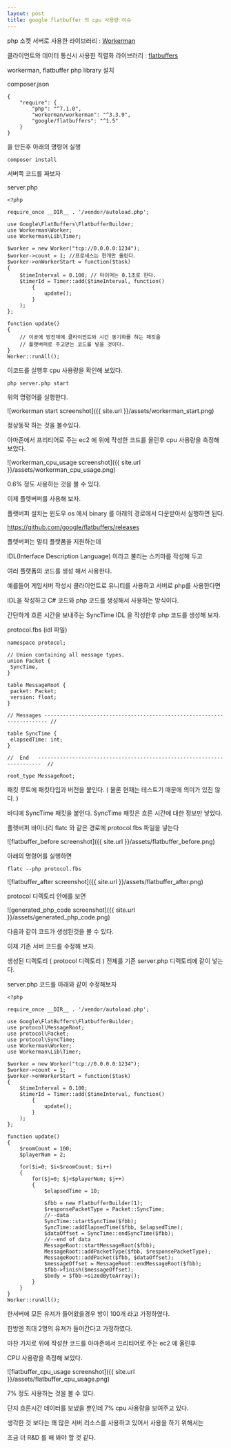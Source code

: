 ```yaml
---
layout: post
title: google flatbuffer 의 cpu 사용량 이슈 
---
```


php 소켓 서버로 사용한 라이브러리 : <a href = https://github.com/walkor/Workerman >Workerman</a>

클라이언트와 데이터 통신시 사용한 직렬화 라이브러리 : <a href =  https://google.github.io/flatbuffers/ > flatbuffers </a>

workerman, flatbuffer php library 설치

composer.json

```
{
    "require": {
        "php": "^7.1.0",
        "workerman/workerman": "^3.3.9",
        "google/flatbuffers": "^1.5"
    }
}

```

을 만든후 아래의 명령어 실행

```
composer install
```

서버쪽 코드를 짜보자

server.php

```
<?php

require_once __DIR__ . '/vendor/autoload.php';

use Google\FlatBuffers\FlatbufferBuilder;
use Workerman\Worker;
use Workerman\Lib\Timer;

$worker = new Worker("tcp://0.0.0.0:1234");
$worker->count = 1; //프로세스는 한개만 올린다.
$worker->onWorkerStart = function($task)
{
    $timeInterval = 0.100; // 타이머는 0.1초로 한다.
    $timerId = Timer::add($timeInterval, function()
        {
            update();
        }
    );
};

function update()
{
    // 이곳에 방전체에 클라이언트와 시간 동기화를 하는 패킷을
    // 플랫버퍼로 주고받는 코드를 넣을 것이다.
}
Worker::runAll();
```

이코드를 실행후 cpu 사용량을 확인해 보았다.

```
php server.php start
```

위의 명령어를 실행한다.

![workerman start screenshot]({{ site.url }}/assets/workerman_start.png)

정상동작 하는 것을 볼수있다.

아마존에서 프리티어로 주는 ec2 에 위에 작성한 코드를 올린후 cpu 사용량을 측정해 보았다.

![workerman_cpu_usage screenshot]({{ site.url }}/assets/workerman_cpu_usage.png)

0.6% 정도 사용하는 것을 볼 수 있다.

이제 플렛버퍼를 사용해 보자.

플랫버퍼 설치는 윈도우 os 에서 binary 를 아래의 경로에서 다운받아서 실행하면 된다.

https://github.com/google/flatbuffers/releases

플렛버퍼는 멀티 플랫폼을 지원하는데

IDL(Interface Description Language) 이라고 불리는 스키마를 작성해 두고

여러 플랫폼의 코드를 생성 해서 사용한다.

예를들어 게임서버 작성시 클라이언트로 유니티를 사용하고 서버로 php를 사용한다면

IDL을 작성하고 C# 코드와 php 코드를 생성해서 사용하는 방식이다.

간단하게 흐른 시간을 보내주는 SyncTime IDL 을 작성한후 php 코드를 생성해 보자.

protocol.fbs (idl 파일)

```
namespace protocol;

// Union containing all message types.
union Packet {
 SyncTime,
}

table MessageRoot {
 packet: Packet;
 version: float;
}

// Messages ----------------------------------------------------------------------- //

table SyncTime {
 elapsedTime: int;
}

//  End   -----------------------------------------------------------------------  //

root_type MessageRoot;
```

패킷 루트에 패킷타입과 버전을 붙인다. ( 물론 현재는 테스트기 때문에 의미가 있진 않다. )

바디에 SyncTime 패킷을 붙인다. SyncTime 패킷은 흐른 시간에 대한 정보만 넣었다.

플렛버퍼 바이너리 flatc 와 같은 경로에 protocol.fbs 파일을 넣는다

![flatbuffer_before screenshot]({{ site.url }}/assets/flatbuffer_before.png)

아래의 명령어를 실행하면

```
flatc --php protocol.fbs
```

![flatbuffer_after screenshot]({{ site.url }}/assets/flatbuffer_after.png)

protocol 디렉토리 안에를 보면

![generated_php_code screenshot]({{ site.url }}/assets/generated_php_code.png)

다음과 같이 코드가 생성된것을 볼 수 있다.

이제 기존 서버 코드를 수정해 보자.

생성된 디렉토리 ( protocol 디렉토리 ) 전체를 기존 server.php 디렉토리에 같이 넣는다.

server.php 코드를 아래와 같이 수정해보자

```
<?php

require_once __DIR__ . '/vendor/autoload.php';

use Google\FlatBuffers\FlatbufferBuilder;
use protocol\MessageRoot;
use protocol\Packet;
use protocol\SyncTime;
use Workerman\Worker;
use Workerman\Lib\Timer;

$worker = new Worker("tcp://0.0.0.0:1234");
$worker->count = 1;
$worker->onWorkerStart = function($task)
{
    $timeInterval = 0.100;
    $timerId = Timer::add($timeInterval, function()
        {
            update();
        }
    );
};

function update()
{
    $roomCount = 100;
    $playerNum = 2;

    for($i=0; $i<$roomCount; $i++)
    {
        for($j=0; $j<$playerNum; $j++)
        {
            $elapsedTime = 10;

            $fbb = new FlatbufferBuilder(1);
            $responsePacketType = Packet::SyncTime;
            //--data
            SyncTime::startSyncTime($fbb);
            SyncTime::addElapsedTime($fbb, $elapsedTime);
            $dataOffset = SyncTime::endSyncTime($fbb);
            //--end of data
            MessageRoot::startMessageRoot($fbb);
            MessageRoot::addPacketType($fbb, $responsePacketType);
            MessageRoot::addPacket($fbb, $dataOffset);
            $messageOffset = MessageRoot::endMessageRoot($fbb);
            $fbb->finish($messageOffset);
            $body = $fbb->sizedByteArray();
        }
    }
}
Worker::runAll();
```

한서버에 모든 유져가 들어왔을경우 방이 100개 라고 가정하였다.

한방엔 최대 2명의 유져가 들어간다고 가정하였다.

마찬 가지로 위에 작성한 코드를 아마존에서 프리티어로 주는 ec2 에 올린후

CPU 사용량을 측정해 보았다.

![flatbuffer_cpu_usage screenshot]({{ site.url }}/assets/flatbuffer_cpu_usage.png)

7% 정도 사용하는 것을 볼 수 있다.

단지 흐른시간 데이터를 보냈을 뿐인데 7% cpu 사용량을 보여주고 있다.

생각한 것 보다는 꽤 많은 서버 리소스를 사용하고 있어서 사용을 하기 위해서는

조금 더 R&D 를 해 봐야 할 것 같다.



















